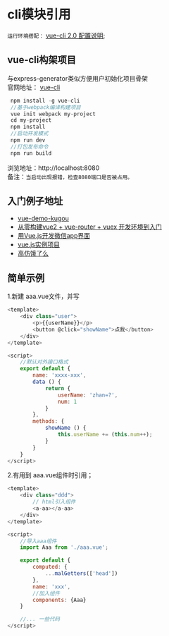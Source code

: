 # cli模块引用

`运行环境搭配：` [vue-cli 2.0 配置说明](http://www.cnblogs.com/nmxs/p/6206306.html);<br>

[vue-cli]: https://github.com/vuejs/vue-cli

## vue-cli构架项目
与express-generator类似方便用户初始化项目骨架<br>官网地址： [vue-cli][]<br>
```javascript
 npm install -g vue-cli
 //基于webpack编译构建项目
 vue init webpack my-project
 cd my-project
 npm install
 //启动开发模式
 npm run dev
 //打包发布命令
 npm run build
```
浏览地址：http://localhost:8080<br>
备注：`当启动出现报错，检查8080端口是否被占用。`

## 入门例子地址
- [vue-demo-kugou](https://github.com/lavyun/vue-demo-kugou)
- [从零构建vue2 + vue-router + vuex 开发环境到入门](https://github.com/lzxb/vue2-demo)
- [用Vue.js开发微信app界面](https://github.com/useryangtao/vue-wechat)
- [vue.js实例项目](https://www.zhihu.com/question/37984203)
- [高仿饿了么](https://github.com/SimonZhangITer/VueDemo_Sell_Eleme)

## 简单示例
1.新建 aaa.vue文件，并写<br>
```javascript
<template>
	<div class="user">
		<p>{{userName}}</p>
		<button @click="showName">点我</button>
	</div>
</template>

<script>
	//默认对外接口格式
	export default {
		name: 'xxxx-xxx',
		data () {
			return {
				userName: 'zhan=?',
				num: 1
			}
		},
		methods: {
			showName () {
				this.userName += (this.num++);
			}
		}
	}
</script>
```
2.有用到 aaa.vue组件时引用；
```javascript
<template>
	<div class="ddd">
		// html引入组件
		<a-aa></a-aa>
	</div>
</template>

<script>
	//导入aaa组件
	import Aaa from './aaa.vue';

	export default {
		computed: {
			...malGetters(['head'])
		},
		name: 'xxx',
		//加入组件
		components: {Aaa}
	}

	//... 一些代码
</script>
```